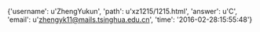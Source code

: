 {'username': u'ZhengYukun', 'path': u'xz1215/1215.html', 'answer': u'C', 'email': u'zhengyk11@mails.tsinghua.edu.cn', 'time': '2016-02-28:15:55:48'}
